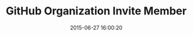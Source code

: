 ---
layout: post
title:  "GitHub Organization Invite Member"
date:   2015-06-27 16:00:20
categories: github
tags: invite permissions alert
screenshot: github-user-admin-5.jpg
alt-screenshots: 
- github-user-admin-5-step2.jpg 
- github-user-admin-5-alert.jpg
---